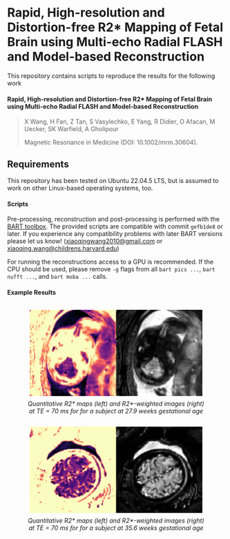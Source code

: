 
# Rapid, High-resolution and Distortion-free R2* Mapping of Fetal Brain using Multi-echo Radial FLASH and Model-based Reconstruction


This repository contains scripts to reproduce the results for the following work 

#### Rapid, High-resolution and Distortion-free R2* Mapping of Fetal Brain using Multi-echo Radial FLASH and Model-based Reconstruction
> X Wang, H Fan, Z Tan, S Vasylechko, E Yang, R Didier, O Afacan, M Uecker, SK Warfield, A Gholipour
>
> Magnetic Resonance in Medicine (DOI: 10.1002/mrm.30604).
> 

## Requirements
This repository has been tested on Ubuntu 22.04.5 LTS, but is assumed to work on other Linux-based operating systems, too.

#### Scripts
Pre-processing, reconstruction and post-processing is performed with the [BART toolbox](https://github.com/mrirecon/bart).
The provided scripts are compatible with commit `gefb1de8` or later.
If you experience any compatibility problems with later BART versions please let us know!
(xiaoqingwang2010@gmail.com or xiaoqing.wang@childrens.harvard.edu)

For running the reconstructions access to a GPU is recommended.
If the CPU should be used, please remove `-g` flags from all `bart pics ...`, `bart nufft ...`, and `bart moba ...` calls.

#### Example Results
<div style="text-align: center;">
  <figure style="display: inline-block;">
    <img src="/fetal_data/SupportingInformationVideoS1.gif" alt="27.9 weeks" width="400"/>
    <figcaption style="margin-top: 6px; \\">
      <em>Quantitative R2* maps (left) and R2*-weighted images (right) at TE = 70 ms for for a subject at 27.9 weeks gestational age</em>
    </figcaption>
  </figure>
</div>

<div style="text-align: center;">
  <figure style="display: inline-block;">
    <img src="/fetal_data/SupportingInformationVideoS2.gif" alt="35.6 weeks" width="400"/>
    <figcaption style="margin-top: 6px; \\">
      <em>Quantitative R2* maps (left) and R2*-weighted images (right) at TE = 70 ms for for a subject at 35.6 weeks gestational age</em>
    </figcaption>
  </figure>
</div>
